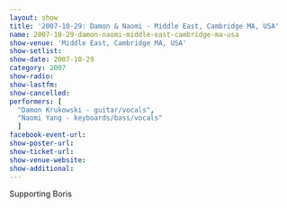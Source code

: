 ```yaml
---
layout: show
title: '2007-10-29: Damon & Naomi - Middle East, Cambridge MA, USA'
name: 2007-10-29-damon-naomi-middle-east-cambridge-ma-usa
show-venue: 'Middle East, Cambridge MA, USA'
show-setlist: 
show-date: 2007-10-29
category: 2007
show-radio: 
show-lastfm: 
show-cancelled: 
performers: [
  "Damon Krukowski - guitar/vocals",
  "Naomi Yang - keyboards/bass/vocals"
  ]
facebook-event-url: 
show-poster-url: 
show-ticket-url: 
show-venue-website: 
show-additional: 
---
```


Supporting Boris